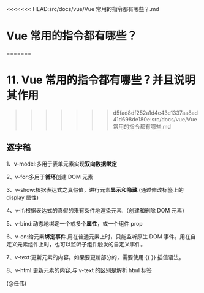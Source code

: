 <<<<<<< HEAD:src/docs/vue/Vue 常用的指令都有哪些？.md
# Vue 常用的指令都有哪些？
=======
# 11. Vue 常用的指令都有哪些？并且说明其作用
>>>>>>> d5fad8df252a1d4e43e1337aa8ad41d698de180e:src/docs/vue/Vue常用的指令都有哪些.md

## 逐字稿

1、v-model:多用于表单元素实现**双向数据绑定**

2、v-for:多用于**循环**创建 DOM 元素

3、v-show:根据表达式之真假值，进行元素**显示和隐藏**.(通过修改标签上的 display 属性)

4、v-if:根据表达式的真假的来有条件地渲染元素.（创建和删除 DOM 元素）

5、v-bind:动态地绑定一个或多个**属性**，或一个组件 prop

6、v-on:给元素**绑定事件**.用在普通元素上时，只能监听原生 DOM 事件。用在自定义元素组件上时，也可以监听子组件触发的自定义事件。

7、v-text:更新元素的内容。如果要更新部分的，需要使用 {{  }} 插值语法。

8、v-html:更新元素的内容,与 v-text 的区别是解析 html 标签

(@任伟)
